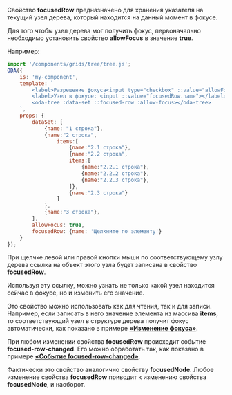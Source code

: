 Свойство **focusedRow** предназначено для хранения указателя на текущий узел дерева, который находится на данный момент в фокусе.

Для того чтобы узел дерева мог получить фокус, первоначально необходимо установить свойство **allowFocus** в значение **true**.

Например:

```javascript _run_line_edit_loadoda_[my-component.js]_h=140_
import '/components/grids/tree/tree.js';
ODA({
    is: 'my-component',
    template: `
        <label>Разрешение фокуса<input type="checkbox" ::value="allowFocus" checked></label> <br>
        <label>Узел в фокусе: <input ::value="focusedRow.name"></label>
        <oda-tree :data-set ::focused-row :allow-focus></oda-tree>
    `,
    props: {
        dataSet: [
            {name: "1 строка"},
            {name:"2 строка",
                items:[
                    {name:"2.1 строка"},
                    {name:"2.2 строка",
                    items:[
                        {name:"2.2.1 строка"},
                        {name:"2.2.2 строка"},
                        {name:"2.2.3 строка"},
                    ]},
                    {name:"2.3 строка"}
                ]
            },
            {name:"3 строка"},
        ],
        allowFocus: true,
        focusedRow: {name: 'Щелкните по элементу'}
    }
});
```

При щелчке левой или правой кнопки мыши по соответствующему узлу дерева ссылка на объект этого узла будет записана в свойство **focusedRow**.

Используя эту ссылку, можно узнать не только какой узел находится сейчас в фокусе, но и изменить его значение.

Это свойство можно использовать как для чтения, так и для записи. Например, если записать в него значение элемента из массива **items**, то соответствующий узел в структуре дерева получит фокус автоматически, как показано в примере [**«Изменение фокуса»**]().

При любом изменении свойства **focusedRow** происходит событие **focused-row-changed**. Его можно обработать так, как показано в примере [**«Событие focused-row-changed»**]().

Фактически это свойство аналогично свойству **focusedNode**. Любое изменение свойства **focusedRow** приводит к изменению свойства **focusedNode**, и наоборот.
